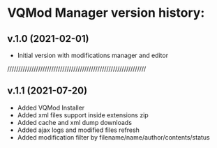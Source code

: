 # VQMod Manager version history:

## v.1.0 (2021-02-01)
- Initial version with modifications manager and editor

///////////////////////////////////////////////////////////////

## v.1.1 (2021-07-20)
- Added VQMod Installer
- Added xml files support inside extensions zip
- Added cache and xml dump downloads
- Added ajax logs and modified files refresh
- Added modification filter by filename/name/author/contents/status

